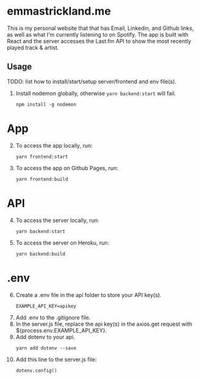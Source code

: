 # emmastrickland.me

This is my personal website that that has Email, Linkedin, and Github links, as well as what I'm currently listening to on Spotify. The app is built with React and the server accesses the Last.fm API to show the most recently played track & artist. 


## Usage

TODO: list how to install/start/setup server/frontend and env file(s).

1.  Install nodemon globally, otherwise `yarn backend:start` will fail.
    ```
    npm install -g nodemon
    ```
# App
2. To access the app locally, run: 
    ```
    yarn frontend:start
    ```
3. To access the app on Github Pages, run:
    ```
    yarn frontend:build
    ```
# API
4. To access the server locally, run:
    ```
    yarn backend:start
    ```
5. To access the server on Heroku, run:
   ```
   yarn backend:build
   ```
# .env

6. Create a .env file in the api folder to store your API key(s). 
    ```
    EXAMPLE_API_KEY=apikey
    ```
7. Add .env to the .gitignore file. 
8. In the server.js file, replace the api key(s) in the axios.get request with ${process.env.EXAMPLE_API_KEY}.
9. Add dotenv to your api. 
    ``` 
    yarn add dotenv --save
    ```
10. Add this line to the server.js file:
    ```
    dotenv.config()
    ```


